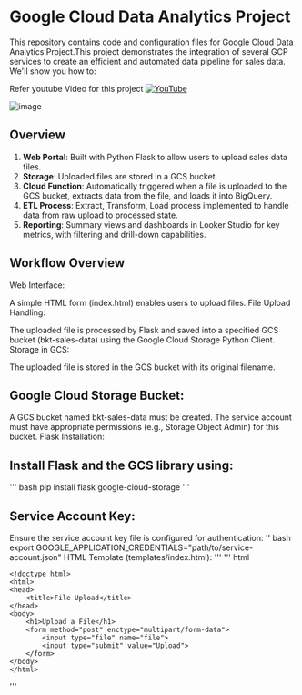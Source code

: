 # Google Cloud Data Analytics Project

This repository contains code and configuration files for Google Cloud Data Analytics Project.This project demonstrates the integration of several GCP services to create an efficient and automated data pipeline for sales data. We'll show you how to:


Refer youtube Video for this project
 [![YouTube](https://img.shields.io/badge/YouTube-Video-red)](https://youtu.be/_CQCOusfGrs)


![image](https://github.com/vishal-bulbule/sales-data-pipeline-project/assets/143475073/530f2c9e-945c-414c-8c85-5b489e92360e)



## Overview

1. **Web Portal**: Built with Python Flask to allow users to upload sales data files.
2. **Storage**: Uploaded files are stored in a GCS bucket.
3. **Cloud Function**: Automatically triggered when a file is uploaded to the GCS bucket, extracts data from the file, and loads it into BigQuery.
4. **ETL Process**: Extract, Transform, Load process implemented to handle data from raw upload to processed state.
5. **Reporting**: Summary views and dashboards in Looker Studio for key metrics, with filtering and drill-down capabilities.

## Workflow Overview
Web Interface:

A simple HTML form (index.html) enables users to upload files.
File Upload Handling:

The uploaded file is processed by Flask and saved into a specified GCS bucket (bkt-sales-data) using the Google Cloud Storage Python Client.
Storage in GCS:

The uploaded file is stored in the GCS bucket with its original filename.

## Google Cloud Storage Bucket:

A GCS bucket named bkt-sales-data must be created.
The service account must have appropriate permissions (e.g., Storage Object Admin) for this bucket.
Flask Installation:

## Install Flask and the GCS library using:
'''
    bash
    pip install flask google-cloud-storage
'''
## Service Account Key:

Ensure the service account key file is configured for authentication:
''
    bash
    export GOOGLE_APPLICATION_CREDENTIALS="path/to/service-account.json"
    HTML Template (templates/index.html):
'''
'''
html

    <!doctype html>
    <html>
    <head>
        <title>File Upload</title>
    </head>
    <body>
        <h1>Upload a File</h1>
        <form method="post" enctype="multipart/form-data">
            <input type="file" name="file">
            <input type="submit" value="Upload">
        </form>
    </body>
    </html>
'''
